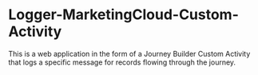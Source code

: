 # Logger-MarketingCloud-Custom-Activity
This is a web application in the form of a Journey Builder Custom Activity that logs a specific message for records flowing through the journey.
